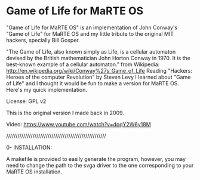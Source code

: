Game of Life for MaRTE OS
==================

"Game of Life for MaRTE OS" is an implementation of John Conway's "Game of Life"
for MaRTE OS and my little tribute to the original MIT hackers,
specially Bill Gosper.

"The Game of Life, also known simply as Life, is a cellular automaton
devised by the British mathematician John Horton Conway in 1970. It is
the best-known example of a cellular automaton." from Wikipedia:
http://en.wikipedia.org/wiki/Conway%27s_Game_of_Life
Reading "Hackers: Heroes of the computer Revolution" by Steven
Levy I learned about "Game of Life" and I thought it would be fun to make
a version for MaRTE OS. Here's my quick implementation.

License: GPL v2

This is the original version I made back in 2009.

Video: https://www.youtube.com/watch?v=doqY2W6y18M

/////////////////////////////////////////////////////

0- INSTALLATION:

A makefile is provided to easily generate the program, however,
you may need to change the path to the svga driver to the one
corresponding to your MaRTE OS installation.

